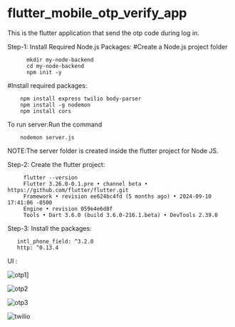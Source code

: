 # flutter_mobile_otp_verify_app
This is the flutter application that send the otp code during log in.

Step-1: Install Required Node.js Packages:
        #Create a Node.js project folder
        
          mkdir my-node-backend
          cd my-node-backend
          npm init -y

   #Install required packages:
   
        npm install express twilio body-parser
        npm install -g nodemon
        npm install cors

To run server:Run the command

        nodemon server.js

   NOTE:The server folder is created inside the flutter project for Node JS.

 Step-2: Create the flutter project:
 
         flutter --version
         Flutter 3.26.0-0.1.pre • channel beta • https://github.com/flutter/flutter.git
         Framework • revision ee624bc4fd (5 months ago) • 2024-09-10 17:41:06 -0500
         Engine • revision 059e4e6d8f
         Tools • Dart 3.6.0 (build 3.6.0-216.1.beta) • DevTools 2.39.0

Step-3: Install the packages:

       intl_phone_field: ^3.2.0
       http: ^0.13.4

UI :

![otp1](https://github.com/user-attachments/assets/88babce6-abdd-40b6-a168-b8b79a29fed5)]

![otp2](https://github.com/user-attachments/assets/66f2538d-f38d-4d9a-9e31-35c02f5e495f)

![otp3](https://github.com/user-attachments/assets/559ef31b-a39a-4f34-89f9-7c93e4f0af7f)


![twilio](https://github.com/user-attachments/assets/0c22ab14-5384-4ad6-b4b1-75ac350abaea)


